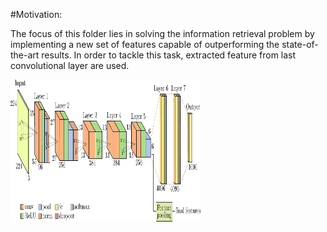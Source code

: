 #Motivation:

The focus of this folder lies in solving the information retrieval problem by implementing a new set of features capable of 
outperforming the state-of-the-art results. In order to tackle this task, extracted feature from last convolutional layer are used.

<img src="https://github.com/RicardDurall/CaffeInTorch/blob/master/ImageRetrieval/Images/net.pdf" alt="CaffeNetCNN" style="width:304px;height:228px;">
